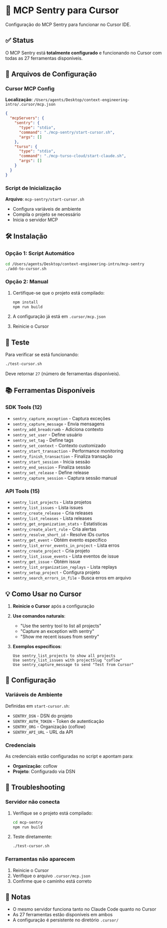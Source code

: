 # 🚀 MCP Sentry para Cursor

Configuração do MCP Sentry para funcionar no Cursor IDE.

## ✅ Status

O MCP Sentry está **totalmente configurado** e funcionando no Cursor com todas as 27 ferramentas disponíveis.

## 📁 Arquivos de Configuração

### Cursor MCP Config
**Localização**: `/Users/agents/Desktop/context-engineering-intro/.cursor/mcp.json`

```json
{
  "mcpServers": {
    "sentry": {
      "type": "stdio",
      "command": "./mcp-sentry/start-cursor.sh",
      "args": []
    },
    "turso": {
      "type": "stdio",
      "command": "./mcp-turso-cloud/start-claude.sh",
      "args": []
    }
  }
}
```

### Script de Inicialização
**Arquivo**: `mcp-sentry/start-cursor.sh`
- Configura variáveis de ambiente
- Compila o projeto se necessário
- Inicia o servidor MCP

## 🛠️ Instalação

### Opção 1: Script Automático
```bash
cd /Users/agents/Desktop/context-engineering-intro/mcp-sentry
./add-to-cursor.sh
```

### Opção 2: Manual
1. Certifique-se que o projeto está compilado:
   ```bash
   npm install
   npm run build
   ```

2. A configuração já está em `.cursor/mcp.json`

3. Reinicie o Cursor

## 🧪 Teste

Para verificar se está funcionando:
```bash
./test-cursor.sh
```

Deve retornar `27` (número de ferramentas disponíveis).

## 📚 Ferramentas Disponíveis

### SDK Tools (12)
- `sentry_capture_exception` - Captura exceções
- `sentry_capture_message` - Envia mensagens
- `sentry_add_breadcrumb` - Adiciona contexto
- `sentry_set_user` - Define usuário
- `sentry_set_tag` - Define tags
- `sentry_set_context` - Contexto customizado
- `sentry_start_transaction` - Performance monitoring
- `sentry_finish_transaction` - Finaliza transação
- `sentry_start_session` - Inicia sessão
- `sentry_end_session` - Finaliza sessão
- `sentry_set_release` - Define release
- `sentry_capture_session` - Captura sessão manual

### API Tools (15)
- `sentry_list_projects` - Lista projetos
- `sentry_list_issues` - Lista issues
- `sentry_create_release` - Cria releases
- `sentry_list_releases` - Lista releases
- `sentry_get_organization_stats` - Estatísticas
- `sentry_create_alert_rule` - Cria alertas
- `sentry_resolve_short_id` - Resolve IDs curtos
- `sentry_get_event` - Obtém evento específico
- `sentry_list_error_events_in_project` - Lista erros
- `sentry_create_project` - Cria projeto
- `sentry_list_issue_events` - Lista eventos de issue
- `sentry_get_issue` - Obtém issue
- `sentry_list_organization_replays` - Lista replays
- `sentry_setup_project` - Configura projeto
- `sentry_search_errors_in_file` - Busca erros em arquivo

## 💡 Como Usar no Cursor

1. **Reinicie o Cursor** após a configuração

2. **Use comandos naturais**:
   - "Use the sentry tool to list all projects"
   - "Capture an exception with sentry"
   - "Show me recent issues from sentry"

3. **Exemplos específicos**:
   ```
   Use sentry_list_projects to show all projects
   Use sentry_list_issues with projectSlug "coflow" 
   Use sentry_capture_message to send "Test from Cursor"
   ```

## 🔧 Configuração

### Variáveis de Ambiente
Definidas em `start-cursor.sh`:
- `SENTRY_DSN` - DSN do projeto
- `SENTRY_AUTH_TOKEN` - Token de autenticação
- `SENTRY_ORG` - Organização (coflow)
- `SENTRY_API_URL` - URL da API

### Credenciais
As credenciais estão configuradas no script e apontam para:
- **Organização**: coflow
- **Projeto**: Configurado via DSN

## 🐛 Troubleshooting

### Servidor não conecta
1. Verifique se o projeto está compilado:
   ```bash
   cd mcp-sentry
   npm run build
   ```

2. Teste diretamente:
   ```bash
   ./test-cursor.sh
   ```

### Ferramentas não aparecem
1. Reinicie o Cursor
2. Verifique o arquivo `.cursor/mcp.json`
3. Confirme que o caminho está correto

## 📝 Notas

- O mesmo servidor funciona tanto no Claude Code quanto no Cursor
- As 27 ferramentas estão disponíveis em ambos
- A configuração é persistente no diretório `.cursor/`